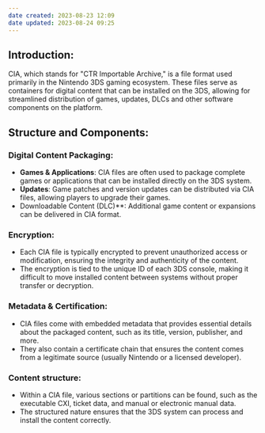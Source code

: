 ```yaml
---
date created: 2023-08-23 12:09
date updated: 2023-08-24 09:25
---
```


## **Introduction:**

CIA, which stands for "CTR Importable Archive," is a file format used primarily in the Nintendo 3DS gaming ecosystem. These files serve as containers for digital content that can be installed on the 3DS, allowing for streamlined distribution of games, updates, DLCs and other software components on the platform.

## **Structure and Components:**

### **Digital Content Packaging**:

- **Games & Applications**: CIA files are often used to package complete games or applications that can be installed directly on the 3DS system.
- **Updates**: Game patches and version updates can be distributed via CIA files, allowing players to upgrade their games.
- Downloadable Content (DLC)**: Additional game content or expansions can be delivered in CIA format.

### **Encryption**:

- Each CIA file is typically encrypted to prevent unauthorized access or modification, ensuring the integrity and authenticity of the content.
- The encryption is tied to the unique ID of each 3DS console, making it difficult to move installed content between systems without proper transfer or decryption.

### **Metadata & Certification**:

- CIA files come with embedded metadata that provides essential details about the packaged content, such as its title, version, publisher, and more.
- They also contain a certificate chain that ensures the content comes from a legitimate source (usually Nintendo or a licensed developer).

### **Content structure**:

- Within a CIA file, various sections or partitions can be found, such as the executable CXI, ticket data, and manual or electronic manual data.
- The structured nature ensures that the 3DS system can process and install the content correctly.
